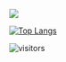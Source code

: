 ![](https://github-readme-stats.vercel.app/api?username=michaelooo&count_private=true&show_icons=true&hide=prs)

[![Top Langs](https://github-readme-stats.vercel.app/api/top-langs/?username=michaelooo&layout=compact)](https://github.com/anuraghazra/github-readme-stats)

![visitors](https://visitor-badge.glitch.me/badge?page_id=michaelooo.visitor-badge)
